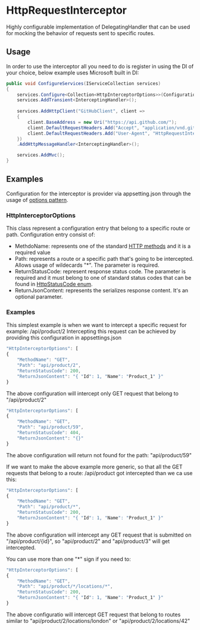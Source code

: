 # HttpRequestInterceptor
Highly configurable implementation of DelegatingHandler that can be used for mocking the behavior of requests sent to specific routes.

## Usage
In order to use the interceptor all you need to do is register in using the DI of your choice, below example uses Microsoft built in DI:
```c#
public void ConfigureServices(IServiceCollection services)
{
    services.Configure<Collection<HttpInterceptorOptions>>(Configuration.GetSection("HttpInterceptorOptions"));
    services.AddTransient<InterceptingHandler>();
    
    services.AddHttpClient("GitHubClient", client =>
    {
        client.BaseAddress = new Uri("https://api.github.com/");
        client.DefaultRequestHeaders.Add("Accept", "application/vnd.github.v3+json");
        client.DefaultRequestHeaders.Add("User-Agent", "HttpRequestInterceptor-Test");
    })
    .AddHttpMessageHandler<InterceptingHandler>();

    services.AddMvc();
}
```

## Examples

Configuration for the interceptor is provider via appsetting.json through the usage of [options pattern](https://docs.microsoft.com/en-us/aspnet/core/fundamentals/configuration/options?view=aspnetcore-2.2).

### HttpInterceptorOptions

This class represent a configuration entry that belong to a specific route or path. Configuration entry consist of:
* MethdoName: represents one of the standard [HTTP methods](https://docs.microsoft.com/en-us/dotnet/api/system.net.http.httpmethod?view=netstandard-2.0#properties) and it is a required value
* Path: represents a route or a specific path that's going to be intercepted. Allows usage of wildecards "*". The parameter is required.
* ReturnStatusCode: represent response status code. The parameter is required and it must belong to one of standard status codes that can be found in [HttpStatusCode enum](https://docs.microsoft.com/en-us/dotnet/api/system.net.httpstatuscode?view=netstandard-2.0).
* ReturnJsonContent: represents the serializes response content. It's an optional parameter.

### Examples

This simplest example is when we want to intercept a specific request for example: /api/product/2
Intercepting this request can be achieved by providing this configuration in appsettings.json

```javascript
"HttpInterceptorOptions": [
{
    "MethodName": "GET",
    "Path": "api/product/2",
    "ReturnStatusCode": 200,
    "ReturnJsonContent": "{ "Id": 1, "Name": "Product_1" }"
}
```

The above configuration will intercept only GET request that belong to "/api/product/2"

```javascript
"HttpInterceptorOptions": [
{
    "MethodName": "GET",
    "Path": "api/product/59",
    "ReturnStatusCode": 404,
    "ReturnJsonContent": "{}"
}
```
The above configuration will return not found for the path: "api/product/59"

If we want to make the above example more generic, so that all the GET requests that belong to a route: /api/product got intercepted than we ca use this:
```javascript
"HttpInterceptorOptions": [
{
    "MethodName": "GET",
    "Path": "api/product/*",
    "ReturnStatusCode": 200,
    "ReturnJsonContent": "{ "Id": 1, "Name": "Product_1" }"
}
```
The above configuration will intercept any GET request that is submitted on "/api/product/{id}", so "api/product/2" and "api/product/3" will get intercepted.

You can use more than one "*" sign if you need to: 
```javascript
"HttpInterceptorOptions": [
{
    "MethodName": "GET",
    "Path": "api/product/*/locations/*",
    "ReturnStatusCode": 200,
    "ReturnJsonContent": "{ "Id": 1, "Name": "Product_1" }"
}
```
The above configuratio will intercept GET request that belong to routes similar to "api/product/2/locations/london" or "api/product/2/locations/42"
